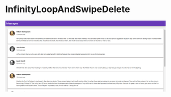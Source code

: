 # InfinityLoopAndSwipeDelete

![ScreenShot](https://raw.githubusercontent.com/sidsinha/InfinityLoopAndSwipeDelete/master/screenshot.png)